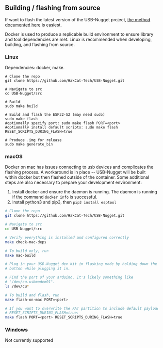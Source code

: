 ## Building / flashing from source

If want to flash the latest version of the USB-Nugget project, [the method
documented
here](https://github.com/HakCat-Tech/USB-Nugget#how-to-update-your-nugget) is
easiest.

Docker is used to produce a replicable build environment to ensure
library and tool dependencies are met. Linux is recommended when developing,
building, and flashing from source.

### Linux

Dependencies: docker, make.
```
# Clone the repo
git clone https://github.com/HakCat-Tech/USB-Nugget.git

# Navigate to src
cd USB-Nugget/src

# Build
sudo make build

# Build and flash the ESP32-S2 (may need sudo)
sudo make flash
#optionally specify port: sudo make flash PORT=<port>
#optionally install default scripts: sudo make flash RESET_SCRIPTS_DURING_FLASH=true

# Produce .img for release
sudo make generate_bin
```

### macOS

Docker on mac has issues connecting to usb devices and complicates the flashing
process. A workaround is in place -- USB-Nugget will be built within docker but
then flashed outside of the container.  Some additional steps are also
necessary to prepare your development environment:

1. Install docker and ensure the daemon is running. The daemon is running if the
   command `docker info` is successful.
2. Install python3 and pip3, then `pip3 install esptool`

```bash
# Clone the repo
git clone https://github.com/HakCat-Tech/USB-Nugget.git

# Navigate to src
cd USB-Nugget/src

# Verify everything is installed and configured correctly
make check-mac-deps

# To build only, run
make mac-build

# Plug in your USB-Nugget dev kit in flashing mode by holding down the '0'
# button while plugging it in.

# Find the port of your arduino. It's likely something like
# "/dev/cu.usbmodem01".
ls /dev/cu*

# To build and flash, run
make flash-on-mac PORT=<port>

# If you want to overwrite the FAT partition to include default payloads, set
# RESET_SCRIPTS_DURING_FLASH=true:
make flash PORT=<port> RESET_SCRIPTS_DURING_FLASH=true
```

### Windows

Not currently supported
